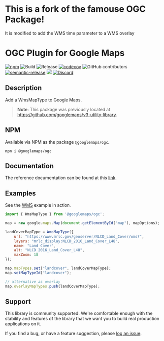 
# This is a fork of the famouse OGC Package!
It is modified to add the WMS time parameter to a WMS overlay


# OGC Plugin for Google Maps

[![npm](https://img.shields.io/npm/v/@googlemaps/ogc)](https://www.npmjs.com/package/@googlemaps/ogc)
![Build](https://github.com/googlemaps/js-ogc/workflows/Test/badge.svg)
![Release](https://github.com/googlemaps/js-ogc/workflows/Release/badge.svg)
[![codecov](https://codecov.io/gh/googlemaps/js-ogc/branch/main/graph/badge.svg)](https://codecov.io/gh/googlemaps/js-ogc)
![GitHub contributors](https://img.shields.io/github/contributors/googlemaps/js-ogc?color=green)
[![semantic-release](https://img.shields.io/badge/%20%20%F0%9F%93%A6%F0%9F%9A%80-semantic--release-e10079.svg)](https://github.com/semantic-release/semantic-release)
[![](https://github.com/jpoehnelt/in-solidarity-bot/raw/main/static//badge-flat.png)](https://github.com/apps/in-solidarity)
[![Discord](https://img.shields.io/discord/676948200904589322?color=6A7EC2&logo=discord&logoColor=ffffff)](https://discord.gg/jRteCzP)

## Description

Add a WmsMapType to Google Maps.

> **Note**: This package was previously located at https://github.com/googlemaps/v3-utility-library.

## NPM

Available via NPM as the package `@googlemaps/ogc`.

``` shell
npm i @googlemaps/ogc
```

## Documentation

The reference documentation can be found at this [link](https://googlemaps.github.io/js-ogc).

## Examples

See the [WMS](https://googlemaps.github.io/js-ogc/examples/wmslayer.html) example in action.


``` javascript
import { WmsMapType } from '@googlemaps/ogc';

map = new google.maps.Map(document.getElementById("map"), mapOptions);

landCoverMapType = WmsMapType({
    url: "https://www.mrlc.gov/geoserver/NLCD_Land_Cover/wms?",
    layers: "mrlc_display:NLCD_2016_Land_Cover_L48",
    name: "Land Cover",
    alt: "NLCD_2016_Land_Cover_L48",
    maxZoom: 18
});

map.mapTypes.set("landcover", landCoverMapType);
map.setMapTypeId("landcover");

// alternative as overlay
map.overlayMapTypes.push(landCoverMapType);
```

## Support

This library is community supported. We're comfortable enough with the stability and features of
the library that we want you to build real production applications on it.

If you find a bug, or have a feature suggestion, please [log an issue][issues].

[issues]: https://github.com/googlemaps/js-ogc/issues
